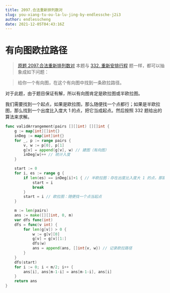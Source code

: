 ```yaml
---
title: 2097.合法重新排列数对
slug: you-xiang-tu-ou-la-lu-jing-by-endlessche-j2i3
author: endlesscheng
date: 2021-12-05T04:43:16Z
---
```

# 有向图欧拉路径
 
> [原题 2097.合法重新排列数对](https://leetcode.cn/problems/valid-arrangement-of-pairs)
本题与 [332. 重新安排行程](https://leetcode.cn/problems/reconstruct-itinerary/) 题一样，都可以抽象成如下问题：
 
> 给你一个有向图，在这个有向图中找到一条欧拉路径。

对于此题，由于题目保证有解，所以有向图肯定是欧拉图或半欧拉图。

我们需要找到一个起点，如果是欧拉图，那么随便找一个点都行；如果是半欧拉图，那么找到一个出度比入度大 $1$ 的点，把它当成起点。然后按照 332 题给出的算法来求解。

```go
func validArrangement(pairs [][]int) [][]int {
	g := map[int][]int{}
	inDeg := map[int]int{}
	for _, p := range pairs {
		v, w := p[0], p[1]
		g[v] = append(g[v], w) // 建图（有向图）
		inDeg[w]++ // 统计入度
	}

	start := 0
	for i, es := range g {
		if len(es) == inDeg[i]+1 { // 半欧拉图：存在出度比入度大 1 的点，那就把它当成起点
			start = i
			break
		}
		start = i // 欧拉图：随便找一个点当起点
	}

	m := len(pairs)
	ans := make([][]int, 0, m)
	var dfs func(int)
	dfs = func(v int) {
		for len(g[v]) > 0 {
			w := g[v][0]
			g[v] = g[v][1:]
			dfs(w)
			ans = append(ans, []int{v, w}) // 记录欧拉路径
		}
	}
	dfs(start)
	for i := 0; i < m/2; i++ {
		ans[i], ans[m-1-i] = ans[m-1-i], ans[i]
	}
	return ans
}
```


